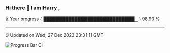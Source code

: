 ### Hi there 👋 I am Harry , 

⏳ Year progress { █████████████████████████████▁ } 98.90 %

---

⏰ Updated on Wed, 27 Dec 2023 23:31:11 GMT

![Progress Bar CI](https://github.com/duykhang68/duykhang68/workflows/Progress%20Bar%20CI/badge.svg)
